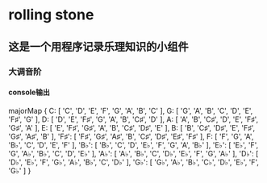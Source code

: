 # rolling stone

## 这是一个用程序记录乐理知识的小组件

### 大调音阶

#### console输出

majorMap {
  C: [ 'C', 'D', 'E', 'F', 'G', 'A', 'B', 'C' ],
  G: [ 'G', 'A', 'B', 'C', 'D', 'E', 'F♯', 'G' ],
  D: [ 'D', 'E', 'F♯', 'G', 'A', 'B', 'C♯', 'D' ],
  A: [ 'A', 'B', 'C♯', 'D', 'E', 'F♯', 'G♯', 'A' ],
  E: [ 'E', 'F♯', 'G♯', 'A', 'B', 'C♯', 'D♯', 'E' ],
  B: [ 'B', 'C♯', 'D♯', 'E', 'F♯', 'G♯', 'A♯', 'B' ],
  'F♯': [ 'F♯', 'G♯', 'A♯', 'B', 'C♯', 'D♯', 'E♯', 'F♯' ],
  F: [ 'F', 'G', 'A', 'B♭', 'C', 'D', 'E', 'F' ],
  'B♭': [ 'B♭', 'C', 'D', 'E♭', 'F', 'G', 'A', 'B♭' ],
  'E♭': [ 'E♭', 'F', 'G', 'A♭', 'B♭', 'C', 'D', 'E♭' ],
  'A♭': [ 'A♭', 'B♭', 'C', 'D♭', 'E♭', 'F', 'G', 'A♭' ],
  'D♭': [ 'D♭', 'E♭', 'F', 'G♭', 'A♭', 'B♭', 'C', 'D♭' ],
  'G♭': [ 'G♭', 'A♭', 'B♭', 'C♭', 'D♭', 'E♭', 'F', 'G♭' ]
}
